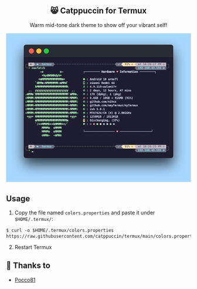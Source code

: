 <p align="center">
  <h2 align="center">😸 Catppuccin for Termux</h2>
</p>

<p align="center">Warm mid-tone dark theme to show off your vibrant self!</p>

<p align="center">
  <img src="https://raw.githubusercontent.com/catppuccin/termux/main/assets/ss.png"/>
</p>

## Usage

1. Copy the file named `colors.properties` and paste it under `$HOME/.termux/`:
```
$ curl -o $HOME/.termux/colors.properties https://raw.githubusercontent.com/catppuccin/termux/main/colors.properties
```
2. Restart Termux

## 💝 Thanks to

- [Pocco81](https://github.com/Pocco81)
